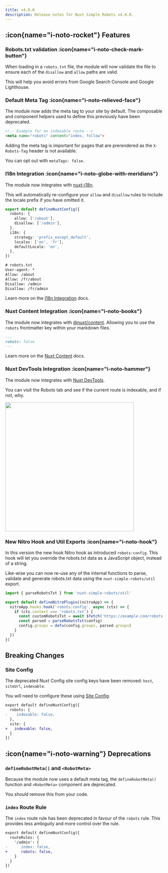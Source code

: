 ```yaml
---
title: v4.0.0
description: Release notes for Nuxt Simple Robots v4.0.0.
---
```


## :icon{name="i-noto-rocket"} Features

### Robots.txt validation :icon{name="i-noto-check-mark-button"}

When loading in a `robots.txt` file, the module will now validate the file to ensure each of the `disallow` and `allow` paths are valid.

This will help you avoid errors from Google Search Console and Google Lighthouse.

### Default Meta Tag :icon{name="i-noto-relieved-face"}

The module now adds the meta tag to your site by default. The composable and component helpers used to
define this previously have been deprecated.

```html
<!-- Example for an indexable route -->
<meta name="robots" content="index, follow">
```

Adding the meta tag is important for pages that are prerendered as the `X-Robots-Tag` header is not available.

You can opt out with `metaTags: false.`

### I18n Integration :icon{name="i-noto-globe-with-meridians"}

The module now integrates with [nuxt-i18n](https://i18n.nuxtjs.org/).

This will automatically re-configure your `allow` and `disallow` rules to include the locale prefix if you have
omitted it.

```ts
export default defineNuxtConfig({
  robots: {
    allow: ['/about'],
    disallow: ['/admin'],
  },
  i18n: {
    strategy: 'prefix_except_default',
    locales: ['en', 'fr'],
    defaultLocale: 'en',
  },
})
```

```txt
# robots.txt
User-agent: *
Allow: /about
Allow: /fr/about
Disallow: /admin
Disallow: /fr/admin
```

Learn more on the [I18n Integration](/robots/integrations/i18n) docs.

### Nuxt Content Integration :icon{name="i-noto-books"}

The module now integrates with [@nuxt/content](https://content.nuxt.com/). Allowing you to use the `robots` frontmatter key within your markdown files.

```md
---
robots: false
---
```

Learn more on the [Nuxt Content](/robots/integrations/content) docs.

### Nuxt DevTools Integration :icon{name="i-noto-hammer"}

The module now integrates with [Nuxt DevTools](https://devtools.nuxt.com/).

You can visit the Robots tab and see if the current route is indexable, and if not, why.

<Image height="409" loading="lazy" src="https://github.com/harlan-zw/nuxt-simple-robots/assets/5326365/c9442b1f-75c6-47c1-b61d-76c949964ef4">

### New Nitro Hook and Util Exports :icon{name="i-noto-hook"}

In this version the new hook Nitro hook as introduced `robots:config`. This hook
will let you override the robots.txt data as a JavaScript object, instead of a string.

Like-wise you can now re-use any of the internal functions to parse, validate and generate
robots.txt data using the `nuxt-simple-robots/util` export.

```ts
import { parseRobotsTxt } from 'nuxt-simple-robots/util'

export default defineNitroPlugin((nitroApp) => {
  nitroApp.hooks.hook('robots:config', async (ctx) => {
    if (ctx.context === 'robots.txt') {
      const customRobotsTxt = await $fetch('https://example.com/robots.txt')
      const parsed = parseRobotsTxt(config)
      config.groups = defu(config.groups, parsed.groups)
    }
  })
})
```

## Breaking Changes

### Site Config

The deprecated Nuxt Config site config keys have been removed: `host`, `siteUrl`, `indexable`.

You will need to configure these using [Site Config](/site-config/getting-started/).

```diff
export default defineNuxtConfig({
  robots: {
-    indexable: false,
  },
  site: {
+   indexable: false,
  }
})
```

## :icon{name="i-noto-warning"} Deprecations

### `defineRobotMeta()` and `<RobotMeta>`

Because the module now uses a default meta tag, the `defineRobotMeta()` function and `<RobotMeta>` component are deprecated.

You should remove this from your code.

### `index` Route Rule

The `index` route rule has been deprecated in favour of the `robots` rule. This provides
less ambiguity and more control over the rule.

```diff
export default defineNuxtConfig({
  routeRules: {
    '/admin': {
-      index: false,
+      robots: false,
    }
  }
})
```
